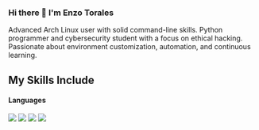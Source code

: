 ### Hi there 👋 I'm Enzo Torales

Advanced Arch Linux user with solid command-line skills. Python programmer and cybersecurity student with a focus on ethical hacking. Passionate about environment customization, automation, and continuous learning.

## My Skills Include

<h4> Languages </h4>
<span> 
  <img src="https://img.shields.io/badge/Arch%20Linux-1793D1?logo=arch-linux&logoColor=fff&style=for-the-badge">
  <img src="https://img.shields.io/badge/Kali-268BEE?style=for-the-badge&logo=kalilinux&logoColor=white">
  <img src="https://img.shields.io/badge/python-3670A0?style=for-the-badge&logo=python&logoColor=ffdd54">
  <img src="https://img.shields.io/badge/Linux-FCC624?style=for-the-badge&logo=linux&logoColor=black">
</span>



